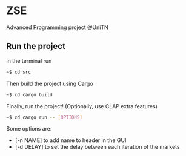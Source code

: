 # ZSE
Advanced Programming project @UniTN

## Run the project
in the terminal run
```BASH
~$ cd src
```
Then build the project using Cargo
```BASH
~$ cd cargo build
```
Finally, run the project! (Optionally, use CLAP extra features)
```BASH
~$ cd cargo run -- [OPTIONS]
```
Some options are:
- [-n NAME] to add name to header in the GUI
- [-d DELAY] to set the delay between each iteration of the markets


